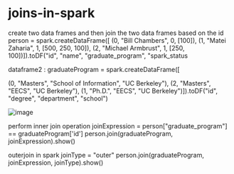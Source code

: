 # joins-in-spark
create two data frames and then join the two data frames based on the id
person = spark.createDataFrame([
  (0, "Bill Chambers", 0, [100]),
  (1, "Matei Zaharia", 1, [500, 250, 100]),
  (2, "Michael Armbrust", 1, [250, 100])]).toDF("id", "name", "graduate_program", "spark_status

  dataframe2 :
  graduateProgram = spark.createDataFrame([

  (0, "Masters", "School of Information", "UC Berkeley"),
  (2, "Masters", "EECS", "UC Berkeley"),
  (1, "Ph.D.", "EECS", "UC Berkeley")]).toDF("id", "degree", "department", "school")

![image](https://github.com/srimanth496/joins-in-spark/assets/84217751/9ef8ec61-d2bb-4941-8fbd-b7e2f649c6a4)

perform inner join operation 
joinExpression = person["graduate_program"] == graduateProgram['id']
person.join(graduateProgram, joinExpression).show()

outerjoin in spark
joinType = "outer"
person.join(graduateProgram, joinExpression, joinType).show()
